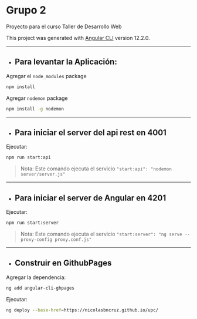 # Grupo 2

Proyecto para el curso Taller de Desarrollo Web

This project was generated with [Angular CLI](https://github.com/angular/angular-cli) version 12.2.0.

***
* ## Para levantar la Aplicación:

Agregar el `node_modules` package
```sh
npm install
```
Agregar `nodemon` package
```sh
npm install -g nodemon
```
***
* ## Para iniciar el server del api rest en 4001
Ejecutar:
```sh
npm run start:api
```
> Nota: Este comando ejecuta el servicio `"start:api": "nodemon server/server.js"`

***
* ## Para iniciar el server de Angular en 4201
Ejecutar:
```sh
npm run start:server
```
> Nota: Este comando ejecuta el servicio `"start:server": "ng serve --proxy-config proxy.conf.js"`

  ***     
* ## Construir en GithubPages
Agregar la dependencia:
```sh
ng add angular-cli-ghpages
```

Ejecutar:
```sh
ng deploy --base-href=https://nicolasbncruz.github.io/upc/
```

